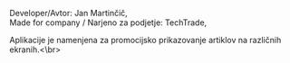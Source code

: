 Developer/Avtor: Jan Martinčič,<br/>
Made for company / Narjeno za podjetje: TechTrade,<br/>

Aplikacije je namenjena za promocijsko prikazovanje artiklov na različnih ekranih.<\br>
